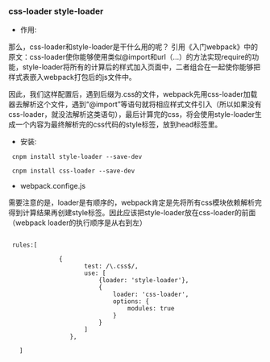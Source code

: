 ### css-loader style-loader
* 作用:

那么，css-loader和style-loader是干什么用的呢？
引用《入门webpack》中的原文：css-loader使你能够使用类似@import和url（...）的方法实现require的功能，style-loader将所有的计算后的样式加入页面中，二者组合在一起使你能够把样式表嵌入webpack打包后的js文件中。

因此，我们这样配置后，遇到后缀为.css的文件，webpack先用css-loader加载器去解析这个文件，遇到“@import”等语句就将相应样式文件引入（所以如果没有css-loader，就没法解析这类语句），最后计算完的css，将会使用style-loader生成一个内容为最终解析完的css代码的style标签，放到head标签里。



* 安装:

```
 cnpm install style-loader --save-dev

 cnpm install css-loader --save-dev
```
* webpack.confige.js

需要注意的是，loader是有顺序的，webpack肯定是先将所有css模块依赖解析完得到计算结果再创建style标签。因此应该把style-loader放在css-loader的前面（webpack loader的执行顺序是从右到左）

```

 rules:[

              {
                     test: /\.css$/,
                     use: [
                         {loader: 'style-loader'},
                         {
                             loader: 'css-loader',
                             options: {
                                 modules: true
                             }
                         }
                     ]
                 },

   ]
````
